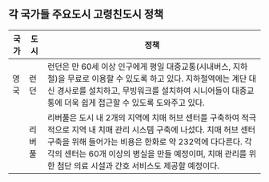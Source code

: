 ## 각 국가들 주요도시 고령친도시 정책

|국가|도시|정책|
|---|---|---|
|영국|런던|런던은 만 60세 이상 인구에게 평일 대중교통(시내버스, 지하철)을 무료로 이용할 수 있도록 하고 있다. 지하철역에는 계단 대신 경사로를 설치하고, 무빙워크를 설치하여 시니어들이 대중교통에 더욱 쉽게 접근할 수 있도록 도와주고 있다.|
    |리버풀|리버풀은 도시 내 2개의 지역에 치매 허브 센터를 구축하여 적극적으로 지역 내 치매 관리 시스템 구축에 나섰다. 치매 허브 센터 구축을 위해 들어가는 비용은 한화로 약 232억에 다다른다. 각각의 센터는 60개 이상의 병실을 만들 예정이며, 치매 관리를 위한 첨단 의료 시설과 간호 서비스도 제공할 예정이다.|
